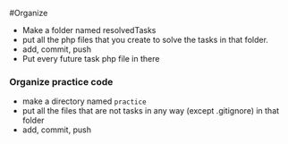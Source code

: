 
#Organize

* Make a folder named resolvedTasks
* put all the php files that you create to solve the tasks in that folder.
* add, commit, push
* Put every future task php file in there

### Organize practice code

* make a directory named ```practice```
* put all the files that are not tasks in any way (except .gitignore) in that folder
* add, commit, push
